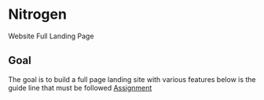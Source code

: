 # Nitrogen
Website Full Landing Page


## Goal
The goal is to build a full page landing site with various features below is 
the guide line that must be followed
[Assignment](https://docs.google.com/document/d/13fr-JHRaD_-FhBqijih86IS-1KeVoMHmYAkqchb0nOI/edit)
